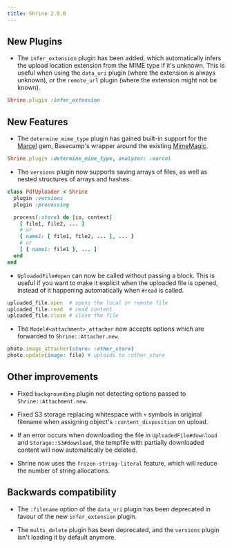```yaml
---
title: Shrine 2.9.0
---
```


## New Plugins

* The `infer_extension` plugin has been added, which automatically infers
  the upload location extension from the MIME type if it's unknown. This is
  useful when using the `data_uri` plugin (where the extension is always
  unknown), or the `remote_url` plugin (where the extension might not be
  known).

```rb
Shrine.plugin :infer_extension
```

## New Features

* The `determine_mime_type` plugin has gained built-in support for the [Marcel]
  gem, Basecamp's wrapper around the existing [MimeMagic].

```rb
Shrine.plugin :determine_mime_type, analyzer: :marcel
```

* The `versions` plugin now supports saving arrays of files, as well as nested
  structures of arrays and hashes.

```rb
class PdfUploader < Shrine
  plugin :versions
  plugin :processing

  process(:store) do |io, context|
    [ file1, file2, ... ]
    # or
    { name1: [ file1, file2, ... ], ... }
    # or
    [ { name1: file1 }, ... ]
  end
end
```

* `UploadedFile#open` can now be called without passing a block. This is useful
  if you want to make it explicit when the uploaded file is opened, instead of
  it happening automatically when `#read` is called.

```rb
uploaded_file.open  # opens the local or remote file
uploaded_file.read  # read content
uploaded_file.close # close the file
```

* The `Model#<attachment>_attacher` now accepts options which are forwarded to
  `Shrine::Attacher.new`.

```rb
photo.image_attacher(store: :other_store)
photo.update(image: file) # uploads to :other_store
```

## Other improvements

* Fixed `backgrounding` plugin not detecting options passed to
  `Shrine::Attachment.new`.

* Fixed S3 storage replacing whitespace with `+` symbols in original filename
  when assigning object's `:content_disposition` on upload.

* If an error occurs when downloading the file in `UploadedFile#download` and
  `Storage::S3#download`, the tempfile with partially downloaded content will
  now automatically be deleted.

* Shrine now uses the `frozen-string-literal` feature, which will reduce the
  number of string allocations.

## Backwards compatibility

* The `:filename` option of the `data_uri` plugin has been deprecated in favour
  of the new `infer_extension` plugin.

* The `multi_delete` plugin has been deprecated, and the `versions` plugin isn't
  loading it by default anymore.

[Marcel]: https://github.com/basecamp/marcel
[MimeMagic]: https://github.com/minad/mimemagic
